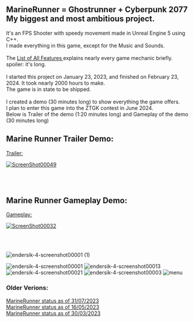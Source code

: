 ## MarineRunner = Ghostrunner + Cyberpunk 2077 My biggest and most ambitious project. <br/>
It's an FPS Shooter with speedy movement made in Unreal Engine 5 using C++. <br/>
I made everything in this game, except for the Music and Sounds. <br/> <br/>
The <a href="https://github.com/Endersik4/MarineRunner/blob/main/ListOfAllFeatures.md"> List of All Features </a> explains nearly every game mechanic briefly. spoiler: it's long. <br/> <br/>
I started this project on January 23, 2023, and finished on February 23, 2024. It took nearly 2000 hours to make. <br/>
The game is in state to be shipped. <br/> <br/>
I created a demo (30 minutes long) to show everything the game offers. <br/>
I plan to enter this game into the ZTGK contest in June 2024. <br/>
Below is Trailer of the demo (1:20 minutes long) and Gameplay of the demo (30 minutes long) <br/>
<h2> Marine Runner Trailer Demo: </h2>
<a href="https://youtu.be/02JhJevPaRo">
Trailer:
  
![ScreenShot00049](https://github.com/Endersik4/MarineRunner/assets/131354098/8730411a-0426-4d17-a805-1af4e1ddef7b) 

</a>
<br/><br/>

<h2> Marine Runner Gameplay Demo: </h2>
<a href="https://youtu.be/ROhMfjWd5IM">
Gameplay:
  
![ScreenShot00032](https://github.com/Endersik4/MarineRunner/assets/131354098/f9bc6701-ae9c-451c-934d-42e5cb745555)

</a>
<br/><br/>

![endersik-4-screenshot00001 (1)](https://github.com/Endersik4/MarineRunner/assets/131354098/a3a02f78-be24-4474-bc67-d68585a974b6)

![endersik-4-screenshot00001](https://github.com/Endersik4/MarineRunner/assets/131354098/312fda0d-ede3-4288-8409-496daf9215d2)
![endersik-4-screenshot00013](https://github.com/Endersik4/MarineRunner/assets/131354098/f5abba1e-c299-46e1-86a3-f56f4359c1f9)
![endersik-4-screenshot00021](https://github.com/Endersik4/MarineRunner/assets/131354098/2da07ed6-fce5-40ad-95f6-5014a8cf20bc)
![endersik-4-screenshot00003](https://github.com/Endersik4/MarineRunner/assets/131354098/4065420d-8ae2-4dbc-ae66-21405db15759)
![menu](https://github.com/Endersik4/MarineRunner/assets/131354098/3c89763d-44e7-4b74-bb50-6dafbd3d6126)

<h3> Older Verions: </h3>
<a href="https://youtu.be/UozAfLmbgF0"> MarineRunner status as of 31/07/2023 </a> <br/>
<a href="https://youtu.be/TpYCEW1tYkw"> MarineRunner status as of 16/05/2023 </a> <br/>
<a href="https://youtu.be/8jKjilVmgmk"> MarineRunner status as of 30/03/2023 </a>

